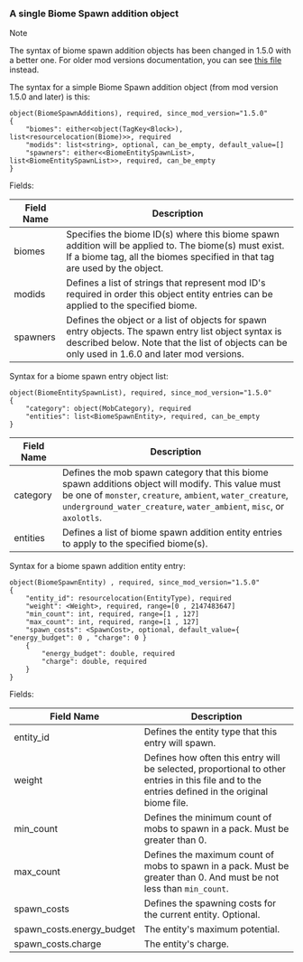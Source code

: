 

### A single Biome Spawn addition object

> [!NOTE]
The syntax of biome spawn addition objects has been changed in 1.5.0 with a better one. 
For older mod versions documentation, you can see [this file](./BiomeSpawnAdditionObject-old.md) instead.

The syntax for a simple Biome Spawn addition object (from mod version 1.5.0 and later) is this:

~~~
object(BiomeSpawnAdditions), required, since_mod_version="1.5.0"
{
    "biomes": either<object(TagKey<Block>), list<resourcelocation(Biome)>>, required
    "modids": list<string>, optional, can_be_empty, default_value=[]
    "spawners": either<<BiomeEntitySpawnList>, list<BiomeEntitySpawnList>>, required, can_be_empty
}
~~~

Fields:

| Field Name | Description                                                                                                                                                                                                                            |
|------------|----------------------------------------------------------------------------------------------------------------------------------------------------------------------------------------------------------------------------------------|
| biomes   | Specifies the biome ID(s) where this biome spawn addition will be applied to. The biome(s) must exist. If a biome tag, all the biomes specified in that tag are used by the object.                                                                                                                                       |
| modids     | Defines a list of strings that represent mod ID's required in order this object entity entries can be applied to the specified biome.                                                                                                  |
| spawners   | Defines the object or a list of objects for spawn entry objects. The spawn entry list object syntax is described below. Note that the list of objects can be only used in 1.6.0 and later mod versions. |


Syntax for a biome spawn entry object list:

~~~
object(BiomeEntitySpawnList), required, since_mod_version="1.5.0"
{
    "category": object(MobCategory), required
    "entities": list<BiomeSpawnEntity>, required, can_be_empty
}
~~~

| Field Name  | Description                                                                                                                                      |
|---------------|--------------------------------------------------------------------------------------------------------------------------------------------------|
| category   | Defines the mob spawn category that this biome spawn additions object will modify. This value must be one of `monster`, `creature`, `ambient`, `water_creature`, `underground_water_creature`, `water_ambient`, `misc`, or `axolotls`. |
| entities       | Defines a list of biome spawn addition entity entries to apply to the specified biome(s). |

Syntax for a biome spawn addition entity entry:

~~~
object(BiomeSpawnEntity) , required, since_mod_version="1.5.0"
{
    "entity_id": resourcelocation(EntityType), required
    "weight": <Weight>, required, range=[0 , 2147483647]
    "min_count": int, required, range=[1 , 127]
    "max_count": int, required, range=[1 , 127]
    "spawn_costs": <SpawnCost>, optional, default_value={ "energy_budget": 0 , "charge": 0 }
    {
        "energy_budget": double, required
        "charge": double, required
    }
}
~~~

Fields:

| Field Name                                | Description                                                                                                                                      |
|-------------------------------------|--------------------------------------------------------------------------------------------------------------------------------------------------|
| entity_id                                  | Defines the entity type that this entry will spawn.                                                                                              |
| weight                                      | Defines how often this entry will be selected, proportional to other entries in this file and to the entries defined in the original biome file. |
| min_count                                | Defines the minimum count of mobs to spawn in a pack. Must be greater than 0.                                                                    |
| max_count                               | Defines the maximum count of mobs to spawn in a pack. Must be greater than 0. And must be not less than `min_count`.                             |
| spawn_costs                           | Defines the spawning costs for the current entity. Optional.                                                                                                                         |
| spawn_costs.energy_budget | The entity's maximum potential.                                                                                                                       |
| spawn_costs.charge              |  The entity's charge.                                                                                                                                    |


